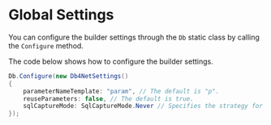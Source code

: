 # Global Settings

You can configure the builder settings through the `Db` static class by calling the `Configure` method.

The code below shows how to configure the builder settings.

```csharp
Db.Configure(new Db4NetSettings()
{
    parameterNameTemplate: "param", // The default is "p".
    reuseParameters: false, // The default is true.
    sqlCaptureMode: SqlCaptureMode.Never // Specifies the strategy for including SQL statements when throwing exceptions.
});
```